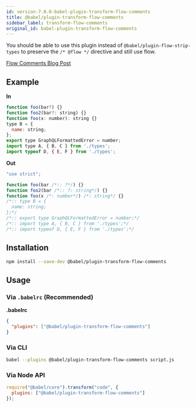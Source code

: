 ```yaml
---
id: version-7.0.0-babel-plugin-transform-flow-comments
title: @babel/plugin-transform-flow-comments
sidebar_label: transform-flow-comments
original_id: babel-plugin-transform-flow-comments
---
```


You should be able to use this plugin instead of `@babel/plugin-flow-strip-types` to preserve the `/* @flow */` directive and still use flow.

[Flow Comments Blog Post](http://flowtype.org/blog/2015/02/20/Flow-Comments.html)

## Example

**In**

```javascript
function foo(bar?) {}
function foo2(bar?: string) {}
function foo(x: number): string {}
type B = {
  name: string;
};
export type GraphQLFormattedError = number;
import type A, { B, C } from './types';
import typeof D, { E, F } from './types';
```

**Out**

```javascript
"use strict";

function foo(bar /*:: ?*/) {}
function foo2(bar /*:: ?: string*/) {}
function foo(x /*: number*/) /*: string*/ {}
/*:: type B = {
  name: string;
};*/
/*:: export type GraphQLFormattedError = number;*/
/*:: import type A, { B, C } from './types';*/
/*:: import typeof D, { E, F } from './types';*/
```

## Installation

```sh
npm install --save-dev @babel/plugin-transform-flow-comments
```

## Usage

### Via `.babelrc` (Recommended)

**.babelrc**

```json
{
  "plugins": ["@babel/plugin-transform-flow-comments"]
}
```

### Via CLI

```sh
babel --plugins @babel/plugin-transform-flow-comments script.js
```

### Via Node API

```javascript
require("@babel/core").transform("code", {
  plugins: ["@babel/plugin-transform-flow-comments"]
});
```

